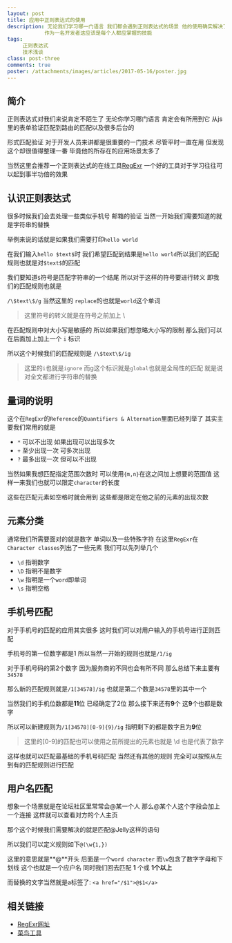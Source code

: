 ```yaml
---
layout: post
title: 应用中正则表达式的使用
description: 无论我们学习哪一门语言 我们都会遇到正则表达式的场景 他的使用确实解决了很多实际应用的很多问题
            作为一名开发者这应该是每个人都应掌握的技能
tags:
     正则表达式
     技术浅谈
class: post-three
comments: true
poster: /attachments/images/articles/2017-05-16/poster.jpg
---
```

## 简介

正则表达式对我们来说肯定不陌生了 无论你学习哪门语言 肯定会有所用到它 从js里的表单验证匹配到路由的匹配以及很多后台的

形式匹配验证 对于开发人员来讲都是很重要的一门技术 尽管平时一直在用 但发现这个却很值得整理一番 毕竟他的所存在的应用场景太多了
 
当然这里会推荐一个正则表达式的在线工具[RegExr](http://regexr.com/) 一个好的工具对于学习往往可以起到事半功倍的效果

## 认识正则表达式
很多时候我们会去处理一些类似手机号 邮箱的验证 当然一开始我们需要知道的就是字符串的替换

举例来说的话就是如果我们需要打印`hello world`

在我们输入`hello $text$`时 我们希望匹配到结果是`hello world`所以我们的匹配规则也就是对`$text$`的匹配

我们要知道`$`符号是匹配字符串的一个结尾 所以对于这样的符号要进行转义 即我们的匹配规则也就是

`/\$text\$/g` 当然这里的 `replace`的也就是`world`这个单词

> 这里符号的转义就是在符号之前加上 \ 

在匹配规则中对大小写是敏感的 所以如果我们想忽略大小写的限制 那么我们可以在后面加上加上一个 `i` 标识

所以这个时候我们的匹配规则是 `/\$text\$/ig`

> 这里的`i`也就是`ignore`  而g这个标识就是`global`也就是全局性的匹配 就是说对全文都进行字符串的替换

## 量词的说明
这个在`RegExr`的`Reference`的`Quantifiers & Alternation`里面已经列举了 其实主要我们常用的就是

- `*` 可以不出现 如果出现可以出现多次
- `+` 至少出现一次 可多次出现
- `?` 最多出现一次 但可以不出现

当然如果我想匹配指定范围次数时  可以使用`{m,n}`在这之间加上想要的范围值 这样一来我们也就可以限定`character`的长度

这些在匹配元素如空格时就会用到 这些都是限定在他之前的元素的出现次数

## 元素分类
通常我们所需要面对的就是数字 单词以及一些特殊字符 在这里`RegExr`在`Character classes`列出了一些元素
我们可以先列举几个

- `\d`  指明数字
- `\D`  指明不是数字
- `\w`  指明是一个`word`即单词
- `\s`  指明空格

## 手机号匹配
对于手机号的匹配的应用其实很多 这时我们可以对用户输入的手机号进行正则匹配

手机号的第一位数字都是1 所以当然一开始的规则也就是`/1/ig`

对于手机号码的第2个数字 因为服务商的不同也会有所不同 那么总结下来主要有`34578`

那么新的匹配规则就是`/1[34578]/ig` 也就是第二个数是`34578`里的其中一个

当然我们的手机位数都是**11**位 已经确定了2位 那么接下来还有**9**个 这**9**个也都是数字

所以可以新建规则为`/1[34578][0-9]{9}/ig`  指明剩下的都是数字且为**9**位 

> 这里的[0-9]的匹配也可以使用之前所提出的元素也就是 \d 也是代表了数字

这样也就可以匹配最基础的手机号码匹配 当然还有其他的规则 完全可以按照从左到有的匹配规则进行匹配

## 用户名匹配
想象一个场景就是在论坛社区里常常会@某一个人 那么@某个人这个字段会加上一个连接 这样就可以查看对方的个人主页

那个这个时候我们需要解决的就是匹配@Jelly这样的语句

所以我们可以定义规则如下`@(\w{1,})` 

这里的意思就是**@**开头 后面是一个`word character` 而`\w`包含了数字字母和下划线 这个也就是一个应户名 同时我们回去匹配 **1** 个或 **1个以上**

而替换的文字当然就是a标签了: `<a href="/$1">@$1</a>`



## 相关链接
- [RegExr网址](http://regexr.com/)
- [菜鸟工具](https://c.runoob.com/front-end/854)